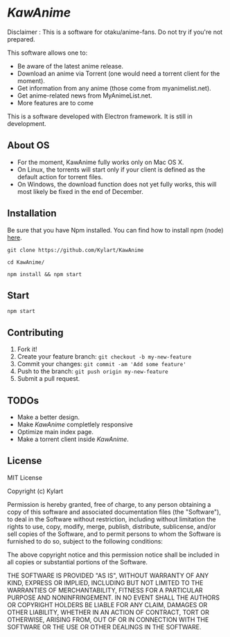 # _KawAnime_

Disclaimer : This is a software for otaku/anime-fans. Do not try if you're not prepared.

This software allows one to: 
* Be aware of the latest anime release.
* Download an anime via Torrent (one would need a torrent client for the moment).
* Get information from any anime (those come from myanimelist.net).
* Get anime-related news from MyAnimeList.net.
* More features are to come

This is a software developed with Electron framework. It is still in development. 

## About OS
* For the moment, KawAnime fully works only on Mac OS X.
* On Linux, the torrents will start only if your client is defined as the default action for torrent files.
* On Windows, the download function does not yet fully works, this will most likely be fixed in the end of December.

## Installation
Be sure that you have Npm installed. You can find how to install npm (node) [here](https://nodejs.org/en/).
```
git clone https://github.com/Kylart/KawAnime
```
```
cd KawAnime/
```
```
npm install && npm start
```

## Start
```
npm start
```


## Contributing
1. Fork it!
2. Create your feature branch: `git checkout -b my-new-feature`
3. Commit your changes: `git commit -am 'Add some feature'`
4. Push to the branch: `git push origin my-new-feature`
5. Submit a pull request.

## TODOs
* Make a better design.
* Make _KawAnime_ completlely responsive
* Optimize main index page.
* Make a torrent client inside _KawAnime_.

## License
MIT License

Copyright (c) Kylart

Permission is hereby granted, free of charge, to any person obtaining a copy of this software and associated documentation files (the "Software"), to deal in the Software without restriction, including without limitation the rights to use, copy, modify, merge, publish, distribute, sublicense, and/or sell copies of the Software, and to permit persons to whom the Software is furnished to do so, subject to the following conditions:

The above copyright notice and this permission notice shall be included in all copies or substantial portions of the Software.

THE SOFTWARE IS PROVIDED "AS IS", WITHOUT WARRANTY OF ANY KIND, EXPRESS OR IMPLIED, INCLUDING BUT NOT LIMITED TO THE WARRANTIES OF MERCHANTABILITY, FITNESS FOR A PARTICULAR PURPOSE AND NONINFRINGEMENT. IN NO EVENT SHALL THE AUTHORS OR COPYRIGHT HOLDERS BE LIABLE FOR ANY CLAIM, DAMAGES OR OTHER LIABILITY, WHETHER IN AN ACTION OF CONTRACT, TORT OR OTHERWISE, ARISING FROM, OUT OF OR IN CONNECTION WITH THE SOFTWARE OR THE USE OR OTHER DEALINGS IN THE SOFTWARE.



